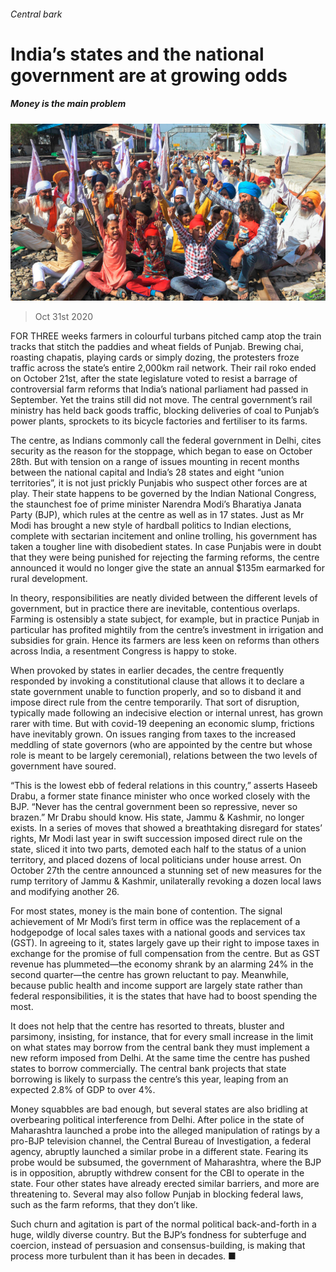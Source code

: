 ###### Central bark

# India’s states and the national government are at growing odds 

##### Money is the main problem 

![image](images/20201031_ASP001_0.jpg) 

> Oct 31st 2020 

FOR THREE weeks farmers in colourful turbans pitched camp atop the train tracks that stitch the paddies and wheat fields of Punjab. Brewing chai, roasting chapatis, playing cards or simply dozing, the protesters froze traffic across the state’s entire 2,000km rail network. Their rail roko ended on October 21st, after the state legislature voted to resist a barrage of controversial farm reforms that India’s national parliament had passed in September. Yet the trains still did not move. The central government’s rail ministry has held back goods traffic, blocking deliveries of coal to Punjab’s power plants, sprockets to its bicycle factories and fertiliser to its farms.

The centre, as Indians commonly call the federal government in Delhi, cites security as the reason for the stoppage, which began to ease on October 28th. But with tension on a range of issues mounting in recent months between the national capital and India’s 28 states and eight “union territories”, it is not just prickly Punjabis who suspect other forces are at play. Their state happens to be governed by the Indian National Congress, the staunchest foe of prime minister Narendra Modi’s Bharatiya Janata Party (BJP), which rules at the centre as well as in 17 states. Just as Mr Modi has brought a new style of hardball politics to Indian elections, complete with sectarian incitement and online trolling, his government has taken a tougher line with disobedient states. In case Punjabis were in doubt that they were being punished for rejecting the farming reforms, the centre announced it would no longer give the state an annual $135m earmarked for rural development.


In theory, responsibilities are neatly divided between the different levels of government, but in practice there are inevitable, contentious overlaps. Farming is ostensibly a state subject, for example, but in practice Punjab in particular has profited mightily from the centre’s investment in irrigation and subsidies for grain. Hence its farmers are less keen on reforms than others across India, a resentment Congress is happy to stoke.

When provoked by states in earlier decades, the centre frequently responded by invoking a constitutional clause that allows it to declare a state government unable to function properly, and so to disband it and impose direct rule from the centre temporarily. That sort of disruption, typically made following an indecisive election or internal unrest, has grown rarer with time. But with covid-19 deepening an economic slump, frictions have inevitably grown. On issues ranging from taxes to the increased meddling of state governors (who are appointed by the centre but whose role is meant to be largely ceremonial), relations between the two levels of government have soured.

“This is the lowest ebb of federal relations in this country,” asserts Haseeb Drabu, a former state finance minister who once worked closely with the BJP. “Never has the central government been so repressive, never so brazen.” Mr Drabu should know. His state, Jammu &amp; Kashmir, no longer exists. In a series of moves that showed a breathtaking disregard for states’ rights, Mr Modi last year in swift succession imposed direct rule on the state, sliced it into two parts, demoted each half to the status of a union territory, and placed dozens of local politicians under house arrest. On October 27th the centre announced a stunning set of new measures for the rump territory of Jammu &amp; Kashmir, unilaterally revoking a dozen local laws and modifying another 26.

For most states, money is the main bone of contention. The signal achievement of Mr Modi’s first term in office was the replacement of a hodgepodge of local sales taxes with a national goods and services tax (GST). In agreeing to it, states largely gave up their right to impose taxes in exchange for the promise of full compensation from the centre. But as GST revenue has plummeted—the economy shrank by an alarming 24% in the second quarter—the centre has grown reluctant to pay. Meanwhile, because public health and income support are largely state rather than federal responsibilities, it is the states that have had to boost spending the most.

It does not help that the centre has resorted to threats, bluster and parsimony, insisting, for instance, that for every small increase in the limit on what states may borrow from the central bank they must implement a new reform imposed from Delhi. At the same time the centre has pushed states to borrow commercially. The central bank projects that state borrowing is likely to surpass the centre’s this year, leaping from an expected 2.8% of GDP to over 4%.

Money squabbles are bad enough, but several states are also bridling at overbearing political interference from Delhi. After police in the state of Maharashtra launched a probe into the alleged manipulation of ratings by a pro-BJP television channel, the Central Bureau of Investigation, a federal agency, abruptly launched a similar probe in a different state. Fearing its probe would be subsumed, the government of Maharashtra, where the BJP is in opposition, abruptly withdrew consent for the CBI to operate in the state. Four other states have already erected similar barriers, and more are threatening to. Several may also follow Punjab in blocking federal laws, such as the farm reforms, that they don’t like.

Such churn and agitation is part of the normal political back-and-forth in a huge, wildly diverse country. But the BJP’s fondness for subterfuge and coercion, instead of persuasion and consensus-building, is making that process more turbulent than it has been in decades. ■


